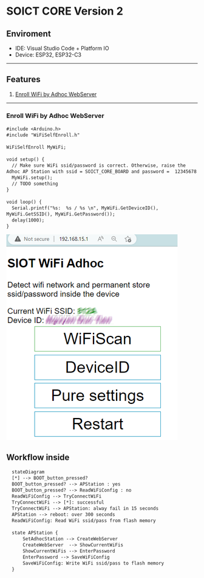 # SOICT CORE Version 2

## Enviroment

- IDE: Visual Studio Code + Platform IO
- Device: ESP32, ESP32-C3

---

## Features

1. [Enroll WiFi by Adhoc WebServer](#enroll-wifi-by-adhoc-webserver)

---

### Enroll WiFi by Adhoc WebServer

```Arduino
#include <Arduino.h>
#include "WiFiSelfEnroll.h"

WiFiSelfEnroll MyWiFi;

void setup() {
  // Make sure WiFi ssid/password is correct. Otherwise, raise the Adhoc AP Station with ssid = SOICT_CORE_BOARD and password =  12345678
  MyWiFi.setup();
  // TODO something
}

void loop() {
  Serial.printf("%s:  %s / %s \n", MyWiFi.GetDeviceID(), MyWiFi.GetSSID(), MyWiFi.GetPassword());
  delay(1000);
}
```

![Adhoc WebServer to register the WiFi and password](images/c1a5ae8ac5c6c78bd6f7de8950c8cb4d39bf98bd3850aebac52885b3fa16c0cb.png)  

## Workflow inside

```mermaid
  stateDiagram
  [*] --> BOOT_button_pressed?
  BOOT_button_pressed? --> APStation : yes
  BOOT_button_pressed? --> ReadWiFiConfig : no
  ReadWiFiConfig --> TryConnectWiFi
  TryConnectWiFi --> [*]: successful
  TryConnectWiFi --> APStation: alway fail in 15 seconds
  APStation --> reboot: over 300 seconds
  ReadWiFiConfig: Read WiFi ssid/pass from flash memory
  
  state APStation {
      SetAdhocStation --> CreateWebServer
      CreateWebServer  --> ShowCurrentWiFis
      ShowCurrentWiFis --> EnterPassword
      EnterPassword --> SaveWiFiConfig
      SaveWiFiConfig: Write WiFi ssid/pass to flash memory
  }
```